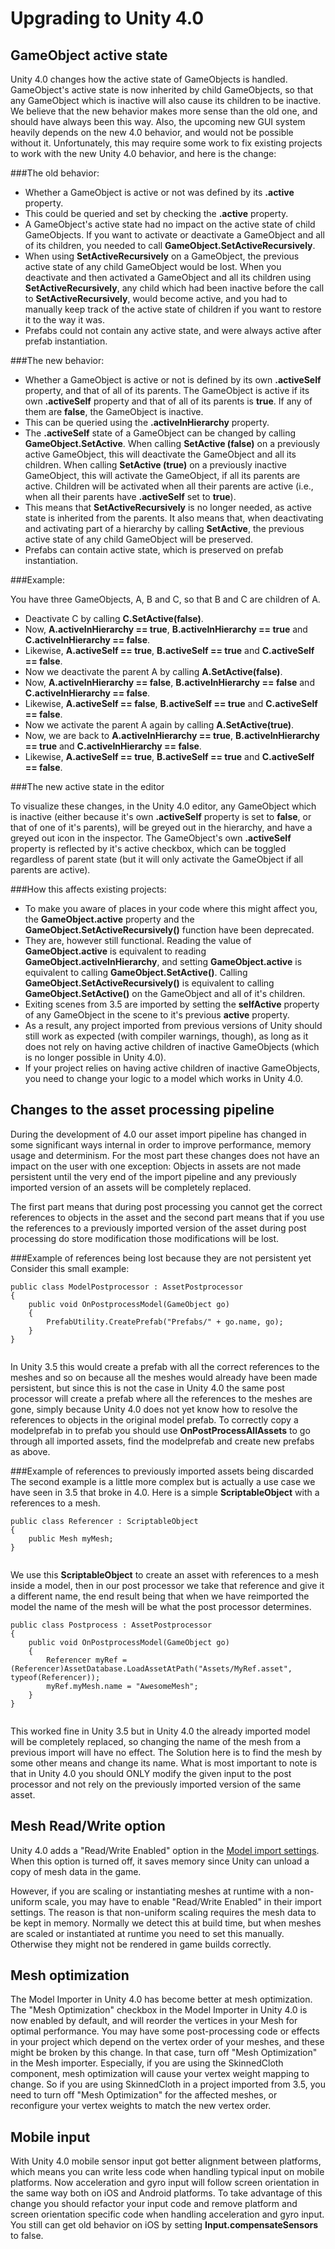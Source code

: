 Upgrading to Unity 4.0
===================================



GameObject active state
-----------------------


Unity 4.0 changes how the active state of GameObjects is handled. GameObject's active state is now inherited by child GameObjects, so that any GameObject which is inactive will also cause its children to be inactive. We believe that the new behavior makes more sense than the old one, and should have always been this way. Also, the upcoming new GUI system heavily depends on the new 4.0 behavior, and would not be possible without it. Unfortunately, this may require some work to fix existing projects to work with the new Unity 4.0 behavior, and here is the change:

###The old behavior:


* Whether a GameObject is active or not was defined by its __.active__ property.
* This could be queried and set by checking the __.active__ property.
* A GameObject's active state had no impact on the active state of child GameObjects. If you want to activate or deactivate a GameObject and all of its children, you needed to call __GameObject.SetActiveRecursively__.
* When using __SetActiveRecursively__ on a GameObject, the previous active state of any child GameObject would be lost. When you deactivate and then activated a GameObject and all its children using __SetActiveRecursively__, any child which had been inactive before the call to __SetActiveRecursively__, would become active, and you had to manually keep track of the active state of children if you want to restore it to the way it was.
* Prefabs could not contain any active state, and were always active after prefab instantiation.

###The new behavior:


* Whether a GameObject is active or not is defined by its own __.activeSelf__ property, and that of all of its parents. The GameObject is active if its own __.activeSelf__ property and that of all of its parents is __true__. If any of them are __false__, the GameObject is inactive.
* This can be queried using the __.activeInHierarchy__ property.
* The __.activeSelf__ state of a GameObject can be changed by calling __GameObject.SetActive__. When calling __SetActive (false)__ on a previously active GameObject, this will deactivate the GameObject and all its children. When calling __SetActive (true)__ on a previously inactive GameObject, this will activate the GameObject, if all its parents are active. Children will be activated when all their parents are active (i.e., when all their parents have __.activeSelf__ set to __true__).
* This means that __SetActiveRecursively__ is no longer needed, as active state is inherited from the parents. It also means that, when deactivating and activating part of a hierarchy by calling __SetActive__, the previous active state of any child GameObject will be preserved.
* Prefabs can contain active state, which is preserved on prefab instantiation.

###Example:

You have three GameObjects, A, B and C, so that B and C are children of A. 

* Deactivate C by calling __C.SetActive(false)__.
* Now, __A.activeInHierarchy == true__, __B.activeInHierarchy == true__ and __C.activeInHierarchy == false__.
* Likewise, __A.activeSelf == true__, __B.activeSelf == true__ and __C.activeSelf == false__.
* Now we deactivate the parent A by calling __A.SetActive(false)__.
* Now, __A.activeInHierarchy == false__, __B.activeInHierarchy == false__ and __C.activeInHierarchy == false__.
* Likewise, __A.activeSelf == false__, __B.activeSelf == true__ and __C.activeSelf == false__.
* Now we activate the parent A again by calling __A.SetActive(true)__.
* Now, we are back to __A.activeInHierarchy == true__, __B.activeInHierarchy == true__ and __C.activeInHierarchy == false__.
* Likewise, __A.activeSelf == true__, __B.activeSelf == true__ and __C.activeSelf == false__.

###The new active state in the editor

To visualize these changes, in the Unity 4.0 editor, any GameObject which is inactive (either because it's own __.activeSelf__ property is set to __false__, or that of one of it's parents), will be greyed out in the hierarchy, and have a greyed out icon in the inspector. The GameObject's own __.activeSelf__ property is reflected by it's active checkbox, which can be toggled regardless of parent state (but it will only activate the GameObject if all parents are active).

###How this affects existing projects:


* To make you aware of places in your code where this might affect you, the __GameObject.active__ property and the __GameObject.SetActiveRecursively()__ function have been deprecated.
* They are, however still functional. Reading the value of __GameObject.active__ is equivalent to reading __GameObject.activeInHierarchy__, and setting __GameObject.active__ is equivalent to calling __GameObject.SetActive()__. Calling __GameObject.SetActiveRecursively()__ is equivalent to calling __GameObject.SetActive()__ on the GameObject and all of it's children.
* Exiting scenes from 3.5 are imported by setting the __selfActive__ property of any GameObject in the scene to it's previous __active__ property.
* As a result, any project imported from previous versions of Unity should still work as expected (with compiler warnings, though), as long as it does not rely on having active children of inactive GameObjects (which is no longer possible in Unity 4.0).
* If your project relies on having active children of inactive GameObjects, you need to change your logic to a model which works in Unity 4.0.



Changes to the asset processing pipeline
----------------------------------------


During the development of 4.0 our asset import pipeline has changed in some significant ways internal in order to improve performance, memory usage and determinism. For the most part these changes does not have an impact on the user with one exception: Objects in assets are not made persistent until the very end of the import pipeline and any previously imported version of an assets will be completely replaced.

The first part means that during post processing you cannot get the correct references to objects in the asset and the second part means that if you use the references to a previously imported version of the asset during post processing do store modification those modifications will be lost.

###Example of references being lost because they are not persistent yet
Consider this small example:



````
public class ModelPostprocessor : AssetPostprocessor
{
    public void OnPostprocessModel(GameObject go)
    {
        PrefabUtility.CreatePrefab("Prefabs/" + go.name, go);
    }
}


````

In Unity 3.5 this would create a prefab with all the correct references to the meshes and so on because all the meshes would already have been made persistent, but since this is not the case in Unity 4.0 the same post processor will create a prefab where all the references to the meshes are gone, simply because Unity 4.0 does not yet know how to resolve the references to objects in the original model prefab. To correctly copy a modelprefab in to prefab you should use __OnPostProcessAllAssets__ to go through all imported assets, find the modelprefab and create new prefabs as above.


###Example of references to previously imported assets being discarded
The second example is a little more complex but is actually a use case we have seen in 3.5 that broke in 4.0. Here is a simple __ScriptableObject__ with a references to a mesh.



````
public class Referencer : ScriptableObject
{
    public Mesh myMesh;	
}


````

We use this __ScriptableObject__ to create an asset with references to a mesh inside a model, then in our post processor we take that reference and give it a different name, the end result being that when we have reimported the model the name of the mesh will be what the post processor determines.



````
public class Postprocess : AssetPostprocessor
{
	public void OnPostprocessModel(GameObject go)
	{
		Referencer myRef = (Referencer)AssetDatabase.LoadAssetAtPath("Assets/MyRef.asset", typeof(Referencer));
		myRef.myMesh.name = "AwesomeMesh";
	}
}


````

This worked fine in Unity 3.5 but in Unity 4.0 the already imported model will be completely replaced, so changing the name of the mesh from a previous import will have no effect. The Solution here is to find the mesh by some other means and change its name. What is most important to note is that in Unity 4.0 you should ONLY modify the given input to the post processor and not rely on the previously imported version of the same asset.



Mesh Read/Write option
----------------------


Unity 4.0 adds a "Read/Write Enabled" option in the [Model import settings](class-FBXImporter). When this option is turned off, it saves memory since Unity can unload a copy of mesh data in the game.

However, if you are scaling or instantiating meshes at runtime with a non-uniform scale, you may have to enable "Read/Write Enabled" in their import settings. The reason is that non-uniform scaling requires the mesh data to be kept in memory. Normally we detect this at build time, but when meshes are scaled or instantiated at runtime you need to set this manually. Otherwise they might not be rendered in game builds correctly.

Mesh optimization
-----------------


The Model Importer in Unity 4.0 has become better at mesh optimization. The "Mesh Optimization" checkbox in the Model Importer in Unity 4.0 is now enabled by default, and will reorder the vertices in your Mesh for optimal performance. You may have some post-processing code or effects in your project which depend on the vertex order of your meshes, and these might be broken by this change. In that case, turn off "Mesh Optimization" in the Mesh importer. Especially, if you are using the SkinnedCloth component, mesh optimization will cause your vertex weight mapping to change. So if you are using SkinnedCloth in a project imported from 3.5, you need to turn off "Mesh Optimization" for the affected meshes, or reconfigure your vertex weights to match the new vertex order.

Mobile input
------------


With Unity 4.0 mobile sensor input got better alignment between platforms, which means you can write less code when handling typical input on mobile platforms. Now acceleration and gyro input will follow screen orientation in the same way both on iOS and Android platforms. To take advantage of this change you should refactor your input code and remove platform and screen orientation specific code when handling acceleration and gyro input. You still can get old behavior on iOS by setting __Input.compensateSensors__ to false.
